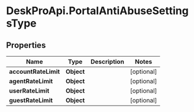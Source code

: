 # DeskProApi.PortalAntiAbuseSettingsType

## Properties
Name | Type | Description | Notes
------------ | ------------- | ------------- | -------------
**accountRateLimit** | **Object** |  | [optional] 
**agentRateLimit** | **Object** |  | [optional] 
**userRateLimit** | **Object** |  | [optional] 
**guestRateLimit** | **Object** |  | [optional] 


